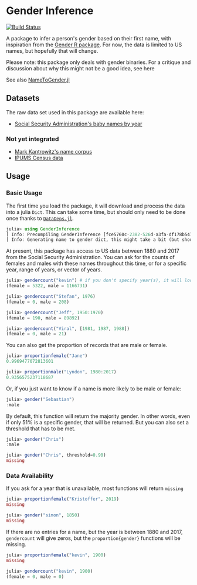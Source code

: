 # Gender Inference

[![Build Status](https://travis-ci.com/kescobo/GenderInference.jl.svg?branch=master)](https://travis-ci.com/kescobo/GenderInference.jl)

A package to infer a person's gender based on their first name,
with inspiration from the [Gender R package](https://www.r-project.org/nosvn/pandoc/gender.html).
For now, the data is limited to US names,
but hopefully that will change.

Please note: this package only deals with gender binaries.
For a critique and discussion about why this might not be a good idea,
see here

See also [NameToGender.jl](https://github.com/JuliaText/NameToGender.jl)

## Datasets

The raw data set used in this package are available here:

- [Social Security Administration's baby names by year](http://catalog.data.gov/dataset/baby-names-from-social-security-card-applications-national-level-data)


### Not yet integrated

- [Mark Kantrowitz's name corpus](http://www.cs.cmu.edu/afs/cs/project/ai-repository/ai/areas/nlp/corpora/names/0.html)
- [IPUMS Census data](https://usa.ipums.org/)

## Usage

### Basic Usage

The first time you load the package,
it will download and process the data into a julia `Dict`.
This can take some time, but should only need to be done once
thanks to [`DataDeps.jl`](https://github.com/oxinabox/DataDeps.jl).

```julia
julia> using GenderInference
[ Info: Precompiling GenderInference [fce5760c-2382-526d-a3fa-df178b5473bd]
[ Info: Generating name to gender dict, this might take a bit (but should only happen once)
```

At present, this package has access to US data between 1880 and 2017
from the Social Security Administration.
You can ask for the counts of females and males with these names throughout this time,
or for a specific year, range of years, or vector of years.

```julia
julia> gendercount("kevin") # if you don't specify year(s), it will look at all records
(female = 5322, male = 1166731)

julia> gendercount("Stefan", 1976)
(female = 0, male = 208)

julia> gendercount("Jeff", 1950:1970)
(female = 190, male = 89892)

julia> gendercount("Viral", [1981, 1987, 1988])
(female = 0, male = 21)
```

You can also get the proportion of records that are male or female.

```julia
julia> proportionfemale("Jane")
0.9969477072813601

julia> proportionmale("Lyndon", 1980:2017)
0.9356575237118687
```

Or, if you just want to know if a name is more likely to be male or female:

```julia
julia> gender("Sebastian")
:male
```

By default, this function will return the majority gender.
In other words, even if only 51% is a specific gender, that will be returned.
But you can also set a threshold that has to be met.

```julia
julia> gender("Chris")
:male

julia> gender("Chris", threshold=0.90)
missing
```

### Data Availability

If you ask for a year that is unavailable, most functions will return `missing`

```julia
julia> proportionfemale("Kristoffer", 2019)
missing

julia> gender("simon", 1850)
missing
```

If there are no entries for a name, but the year is between 1880 and 2017,
`gendercount` will give zeros,
but the `proportion{gender}` functions will be missing.

```julia
julia> proportionfemale("kevin", 1900)
missing

julia> gendercount("kevin", 1900)
(female = 0, male = 0)
```
